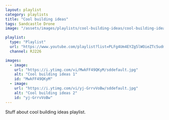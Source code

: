 ```yaml
---
layout: playlist
category: playlists
title: "Cool building ideas"
tags: Sandcastle Drone
image: "/assets/images/playlists/cool-building-ideas/cool-building-ideas-logo.jpg"

playlist:
  type: "Playlist"
  url: "https://www.youtube.com/playlist?list=PLFg4Um4EYZg5lWOieZTc5udmgj4CEBnxB"
  channel: RJ226

images:
  - image:
    url: "https://i.ytimg.com/vi/MwkFF49QKyM/sddefault.jpg"
    alt: "Cool building ideas 1"
    id: "MwkFF49QKyM"
  - image:
    url: "https://i.ytimg.com/vi/yj-GrrvVoBw/sddefault.jpg"
    alt: "Cool building ideas 2"
    id: "yj-GrrvVoBw"
---
```

<p>Stuff about cool building ideas playlist.</p>